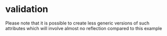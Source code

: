# validation
Please note that it is possible to create less generic versions of such attributes which will involve almost no reflection compared to this example
